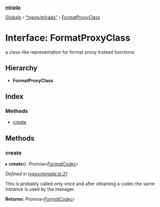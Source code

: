 **[mirada](../README.md)**

[Globals](../README.md) › ["types/mirada"](../modules/_types_mirada_.md) › [FormatProxyClass](_types_mirada_.formatproxyclass.md)

# Interface: FormatProxyClass

a class-like representation for format proxy instead functions

## Hierarchy

* **FormatProxyClass**

## Index

### Methods

* [create](_types_mirada_.formatproxyclass.md#create)

## Methods

###  create

▸ **create**(): *Promise‹[FormatCodec](_types_mirada_.formatcodec.md)›*

*Defined in [types/mirada.ts:21](https://github.com/cancerberoSgx/mirada/blob/170e57c/mirada/src/types/mirada.ts#L21)*

This is probably called only once and after obtaining a codec the same instance is used by the manager.

**Returns:** *Promise‹[FormatCodec](_types_mirada_.formatcodec.md)›*